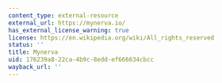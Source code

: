 ```yaml
---
content_type: external-resource
external_url: https://mynerva.io/
has_external_license_warning: true
license: https://en.wikipedia.org/wiki/All_rights_reserved
status: ''
title: Mynerva
uid: 176239a8-22ca-4b9c-8edd-ef666634cbcc
wayback_url: ''
---
```

